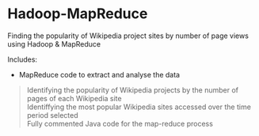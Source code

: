 # Hadoop-MapReduce
Finding the popularity of Wikipedia project sites by number of page views using Hadoop &amp; MapReduce

Includes:

* MapReduce code to extract and analyse the data
> Identifying the popularity of Wikipedia projects by the number of pages of each Wikipedia site  
> Identiffying the most popular Wikipedia sites accessed over the time period selected  
> Fully commented Java code for the map-reduce process  
